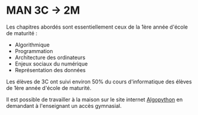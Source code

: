 # MAN 3C $\rightarrow$ 2M

Les chapitres abordés sont essentiellement ceux de la 1ère année d'école de maturité :

- Algorithmique
- Programmation
- Architecture des ordinateurs
- Enjeux sociaux du numérique
- Représentation des données

Les élèves de 3C ont suivi environ 50% du cours d'informatique des élèves de 1ère année d'école de maturité. 

Il est possible de travailler à la maison sur le site internet [Algopython](https://www.algopython.fr/) en demandant à l'enseignant un accès gymnasial.
